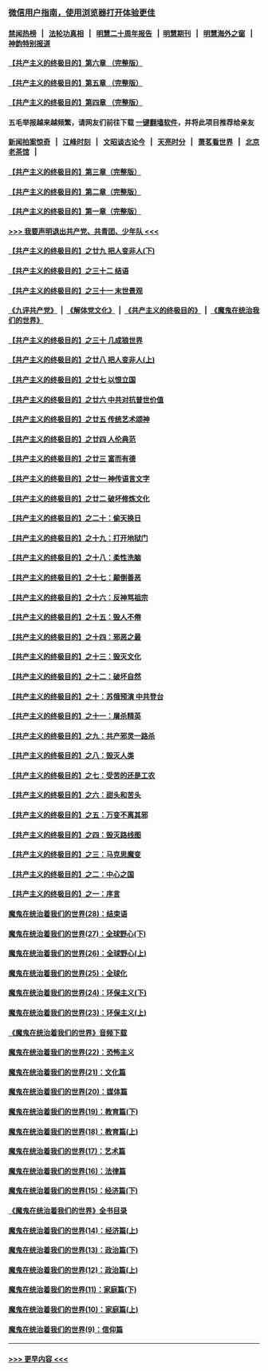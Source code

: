### [微信用户指南，使用浏览器打开体验更佳](https://github.com/gfw-breaker/banned-news1/blob/master/indexes/wechat-guide.md?t=0)
#### [禁闻热榜](热点新闻.md?t=0)  &nbsp;&nbsp;|&nbsp;&nbsp; [法轮功真相](https://github.com/gfw-breaker/truth/blob/master/README.md?t=0) &nbsp;&nbsp;|&nbsp;&nbsp; [明慧二十周年报告](https://github.com/gfw-breaker/mh-reports/blob/master/README.md?t=0) &nbsp;&nbsp;|&nbsp;&nbsp;[明慧期刊](https://github.com/gfw-breaker/mh-qikan) &nbsp;&nbsp;|&nbsp;&nbsp; [明慧海外之窗](https://github.com/gfw-breaker/mh-news/blob/master/README.md?t=0) &nbsp;&nbsp;|&nbsp;&nbsp; [神韵特别报道](https://github.com/gfw-breaker/mh-news/blob/master/shenyun.md?t=0)
#### [【共产主义的终极目的】第六章 （完整版）](../pages/nsc422/n11428913.md?t=02151202) 
#### [【共产主义的终极目的】第五章 （完整版）](../pages/nsc422/n11428912.md?t=02151202) 
#### [【共产主义的终极目的】第四章 （完整版）](../pages/nsc422/n11428907.md?t=02151202) 
#### 五毛举报越来越频繁，请网友们前往下载 [一键翻墙软件](https://github.com/gfw-breaker/ssr-accounts)，并将此项目推荐给亲友
#### [新闻拍案惊奇](https://github.com/gfw-breaker/banned-news1/blob/master/pages/link4.md) &nbsp;&nbsp;|&nbsp;&nbsp; [江峰时刻](https://github.com/gfw-breaker/banned-news1/blob/master/pages/link4.md) &nbsp;&nbsp;|&nbsp;&nbsp; [文昭谈古论今](https://github.com/gfw-breaker/banned-news1/blob/master/pages/link4.md) &nbsp;&nbsp;|&nbsp;&nbsp; [天亮时分](https://github.com/gfw-breaker/banned-news1/blob/master/pages/link4.md) &nbsp;&nbsp;|&nbsp;&nbsp; [萧茗看世界](https://github.com/gfw-breaker/banned-news1/blob/master/pages/link4.md) &nbsp;&nbsp;|&nbsp;&nbsp; [北京老茶馆](https://github.com/gfw-breaker/banned-news1/blob/master/pages/link4.md) &nbsp;&nbsp;|&nbsp;&nbsp; 
#### [【共产主义的终极目的】第三章（完整版）](../pages/nsc422/n11428848.md?t=02151202) 
#### [【共产主义的终极目的】第二章（完整版）](../pages/nsc422/n11428831.md?t=02151202) 
#### [【共产主义的终极目的】第一章（完整版）](../pages/nsc422/n11417651.md?t=02151202) 
#### [>>> 我要声明退出共产党、共青团、少年队 <<<](https://github.com/begood0513/goodnews/blob/master/quit/letter.md) 
#### [【共产主义的终极目的】之廿九 把人变非人(下)](../pages/nsc422/n11344140.md?t=02151202) 
#### [【共产主义的终极目的】之三十二 结语](../pages/nsc422/n11360535.md?t=02151202) 
#### [【共产主义的终极目的】之三十一 末世景观](../pages/nsc422/n11351129.md?t=02151202) 
#### [《九评共产党》](https://github.com/begood0513/9ping.md/blob/master/README.md) &nbsp;|&nbsp; [《解体党文化》](../../../../jtdwh.md/blob/master/README.md)  &nbsp;|&nbsp; [《共产主义的终极目的》](../../../../gczydzjmd.md/blob/master/README.md) &nbsp;|&nbsp; [《魔鬼在统治我们的世界》](../../../../mgztzwmdsj.md/blob/master/README.md) 
#### [【共产主义的终极目的】之三十 几成狼世界](../pages/nsc422/n11348280.md?t=02151202) 
#### [【共产主义的终极目的】之廿八 把人变非人(上)](../pages/nsc422/n11340492.md?t=02151202) 
#### [【共产主义的终极目的】之廿七 以恨立国](../pages/nsc422/n11336944.md?t=02151202) 
#### [【共产主义的终极目的】之廿六 中共对抗普世价值](../pages/nsc422/n11324785.md?t=02151202) 
#### [【共产主义的终极目的】之廿五 传统艺术颂神](../pages/nsc422/n11296396.md?t=02151202) 
#### [【共产主义的终极目的】之廿四 人伦典范](../pages/nsc422/n11296397.md?t=02151202) 
#### [【共产主义的终极目的】之廿三 富而有德](../pages/nsc422/n11283598.md?t=02151202) 
#### [【共产主义的终极目的】之廿一 神传语言文字](../pages/nsc422/n11263265.md?t=02151202) 
#### [【共产主义的终极目的】之廿二 破坏修炼文化](../pages/nsc422/n11245728.md?t=02151202) 
#### [【共产主义的终极目的】之二十：偷天换日](../pages/nsc422/n11238846.md?t=02151202) 
#### [【共产主义的终极目的】之十九：打开地狱门](../pages/nsc422/n11206376.md?t=02151202) 
#### [【共产主义的终极目的】之十八：柔性洗脑](../pages/nsc422/n11199994.md?t=02151202) 
#### [【共产主义的终极目的】之十七：颠倒善恶](../pages/nsc422/n11179782.md?t=02151202) 
#### [【共产主义的终极目的】之十六：反神骂祖宗](../pages/nsc422/n11166798.md?t=02151202) 
#### [【共产主义的终极目的】之十五：毁人不倦](../pages/nsc422/n11166792.md?t=02151202) 
#### [【共产主义的终极目的】之十四：邪恶之最](../pages/nsc422/n11150249.md?t=02151202) 
#### [【共产主义的终极目的】之十三：毁灭文化](../pages/nsc422/n11135227.md?t=02151202) 
#### [【共产主义的终极目的】之十二：破坏自然](../pages/nsc422/n11135214.md?t=02151202) 
#### [【共产主义的终极目的】之十：苏俄预演 中共登台](../pages/nsc422/n11118424.md?t=02151202) 
#### [【共产主义的终极目的】之十一：屠杀精英](../pages/nsc422/n11118442.md?t=02151202) 
#### [【共产主义的终极目的】之九：共产邪灵一路杀](../pages/nsc422/n11114139.md?t=02151202) 
#### [【共产主义的终极目的】之八：毁灭人类](../pages/nsc422/n11108503.md?t=02151202) 
#### [【共产主义的终极目的】之七：受苦的还是工农](../pages/nsc422/n11101809.md?t=02151202) 
#### [【共产主义的终极目的】之六：甜头和苦头](../pages/nsc422/n11096971.md?t=02151202) 
#### [【共产主义的终极目的】之五：万变不离其邪](../pages/nsc422/n11091285.md?t=02151202) 
#### [【共产主义的终极目的】之四：毁灭路线图](../pages/nsc422/n11086284.md?t=02151202) 
#### [【共产主义的终极目的】之三：马克思魔变](../pages/nsc422/n11061941.md?t=02151202) 
#### [【共产主义的终极目的】之二：中心之国](../pages/nsc422/n11047728.md?t=02151202) 
#### [【共产主义的终极目的】之一：序言](../pages/nsc422/n11086077.md?t=02151202) 
#### [魔鬼在统治着我们的世界(28)：结束语](../pages/nsc422/n10936246.md?t=02151202) 
#### [魔鬼在统治着我们的世界(27)：全球野心(下)](../pages/nsc422/n10928319.md?t=02151202) 
#### [魔鬼在统治着我们的世界(26)：全球野心(上)](../pages/nsc422/n10900318.md?t=02151202) 
#### [魔鬼在统治着我们的世界(25)：全球化](../pages/nsc422/n10788205.md?t=02151202) 
#### [魔鬼在统治着我们的世界(24)：环保主义(下)](../pages/nsc422/n10695307.md?t=02151202) 
#### [魔鬼在统治着我们的世界(23)：环保主义(上)](../pages/nsc422/n10688613.md?t=02151202) 
#### [《魔鬼在统治着我们的世界》音频下载](../pages/nsc422/n10635553.md?t=02151202) 
#### [魔鬼在统治着我们的世界(22)：恐怖主义](../pages/nsc422/n10614727.md?t=02151202) 
#### [魔鬼在统治着我们的世界(21)：文化篇](../pages/nsc422/n10597706.md?t=02151202) 
#### [魔鬼在统治着我们的世界(20)：媒体篇](../pages/nsc422/n10586579.md?t=02151202) 
#### [魔鬼在统治着我们的世界(19)：教育篇(下)](../pages/nsc422/n10564808.md?t=02151202) 
#### [魔鬼在统治着我们的世界(18)：教育篇(上)](../pages/nsc422/n10526970.md?t=02151202) 
#### [魔鬼在统治着我们的世界(17)：艺术篇](../pages/nsc422/n10499093.md?t=02151202) 
#### [魔鬼在统治着我们的世界(16)：法律篇](../pages/nsc422/n10485969.md?t=02151202) 
#### [魔鬼在统治着我们的世界(15)：经济篇(下)](../pages/nsc422/n10469975.md?t=02151202) 
#### [《魔鬼在统治着我们的世界》全书目录](../pages/nsc422/n10464261.md?t=02151202) 
#### [魔鬼在统治着我们的世界(14)：经济篇(上)](../pages/nsc422/n10457370.md?t=02151202) 
#### [魔鬼在统治着我们的世界(13)：政治篇(下)](../pages/nsc422/n10448270.md?t=02151202) 
#### [魔鬼在统治着我们的世界(12)：政治篇(上)](../pages/nsc422/n10444576.md?t=02151202) 
#### [魔鬼在统治着我们的世界(11)：家庭篇(下)](../pages/nsc422/n10440961.md?t=02151202) 
#### [魔鬼在统治着我们的世界(10)：家庭篇(上)](../pages/nsc422/n10435448.md?t=02151202) 
#### [魔鬼在统治着我们的世界(9)：信仰篇](../pages/nsc422/n10432159.md?t=02151202) 

----
#### [ >>> 更早内容 <<< ](../indexes/nsc422-earlier.md)

